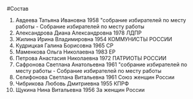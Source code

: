 #Состав
1. Авдеева Татьяна Ивановна 1958 \"собрание избирателей по месту работы - Собрание избирателей по месту работы
2. Александрова Диана Александровна 1978 ЛДПР
3. Жилина Ирина Владимировна 1954 КОММУНИСТЫ РОССИИ
4. Кудрицкая Галина Борисовна 1965 СР
5. Маменкова Ольга Николаевна 1983 ЕР
6. Петрова Анастасия Николаевна 1972 ПАТРИОТЫ РОССИИ
7. Сафронова Светлана Анатольевна 1961 \"собрание избирателей по месту работы - Собрание избирателей по месту работы
8. Селифонова Светлана Витальевна 1961 Союз женщин России
9. Чибрикова Любовь Дмитриевна 1955 КПРФ
10. Щукина Нина Витальевна 1956 За женщин России
